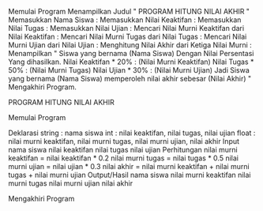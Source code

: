 Memulai Program
Menampilkan Judul " PROGRAM HITUNG NILAI AKHIR "
Memasukkan Nama Siswa       :
Memasukkan Nilai Keaktifan  :
Memasukkan Nilai Tugas      :
Memasukkan Nilai Ujian      :
Mencari Nilai Murni Keaktifan dari Nilai Keaktifan  :
Mencari Nilai Murni Tugas dari Nilai Tugas          :
Mencari Nilai Murni Ujian dari Nilai Ujian          :
Menghitung Nilai Akhir dari Ketiga Nilai Murni      :
Menampilkan 
"   Siswa yang bernama (Nama Siswa)
    Dengan Nilai Persentasi Yang dihasilkan.
    Nilai Keaktifan * 20% : (Nilai Murni Keaktifan)
    Nilai Tugas * 50% : (Nilai Murni Tugas)
    Nilai Ujian * 30% : (Nilai Murni Ujian)
    Jadi Siswa yang bernama (Nama Siswa) memperoleh nilai akhir sebesar (Nilai Akhir)   "
Mengakhiri Program.


PROGRAM HITUNG NILAI AKHIR

Memulai Program

Deklarasi
    string  : nama siswa
    int     : nilai keaktifan, nilai tugas, nilai ujian
    float   : nilai murni keaktifan, nilai murni tugas, nilai murni ujian, nilai akhir
Input
    nama siswa
    nilai keaktifan
    nilai tugas
    nilai ujian
Perhitungan
    nilai murni keaktifan = nilai keaktifan * 0.2
    nilai murni tugas = nilai tugas * 0.5
    nilai murni ujian = nilai ujian * 0.3
    nilai akhir = nilai murni keaktifan + nilai murni tugas + nilai murni ujian
Output/Hasil
    nama siswa
    nilai murni keaktifan
    nilai murni tugas
    nilai murni ujian
    nilai akhir

Mengakhiri Program